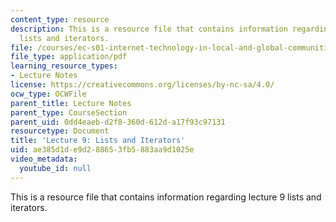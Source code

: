 ```yaml
---
content_type: resource
description: This is a resource file that contains information regarding lecture 9
  lists and iterators.
file: /courses/ec-s01-internet-technology-in-local-and-global-communities-spring-2005-summer-2005/ae385d1de9d288653fb5883aa9d1025e_MITEC_S01S05_l09_lists_iterat.pdf
file_type: application/pdf
learning_resource_types:
- Lecture Notes
license: https://creativecommons.org/licenses/by-nc-sa/4.0/
ocw_type: OCWFile
parent_title: Lecture Notes
parent_type: CourseSection
parent_uid: 0dd4eaeb-d2f8-360d-612d-a17f93c97131
resourcetype: Document
title: 'Lecture 9: Lists and Iterators'
uid: ae385d1d-e9d2-8865-3fb5-883aa9d1025e
video_metadata:
  youtube_id: null
---
```

This is a resource file that contains information regarding lecture 9 lists and iterators.